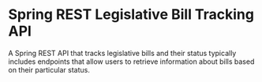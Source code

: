 # Spring REST Legislative Bill Tracking API

A Spring REST API that tracks legislative bills and their status typically includes endpoints that allow users to retrieve information about bills based on their particular status.
